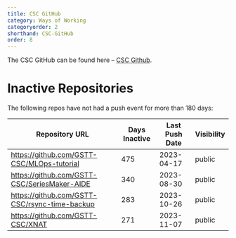 ```yaml
---
title: CSC GitHub
category: Ways of Working
categoryorder: 2
shorthand: CSC-GitHub
order: 8
---
```


The CSC GitHub can be found here – <a href="https://github.com/GSTT-CSC/">CSC Github</a>.

# Inactive Repositories

The following repos have not had a push event for more than 180 days:

| Repository URL | Days Inactive | Last Push Date | Visibility |
| --- | --- | --- | --- |
| https://github.com/GSTT-CSC/MLOps-tutorial | 475 | 2023-04-17 | public |
| https://github.com/GSTT-CSC/SeriesMaker-AIDE | 340 | 2023-08-30 | public |
| https://github.com/GSTT-CSC/rsync-time-backup | 283 | 2023-10-26 | public |
| https://github.com/GSTT-CSC/XNAT | 271 | 2023-11-07 | public |
